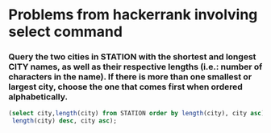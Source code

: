 # Problems from hackerrank involving select command

### Query the two cities in STATION with the shortest and longest CITY names, as well as their respective lengths (i.e.: number of characters in the name). If there is more than one smallest or largest city, choose the one that comes first when ordered alphabetically.
```sql
(select city,length(city) from STATION order by length(city), city asc) union (select city,length(city) from STATION order by
 length(city) desc, city asc);
```

